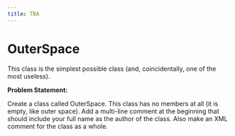 ```yaml
---
title: TBA
---
```

# OuterSpace

This class is the simplest possible class (and, coincidentally, one of the most useless). 

**Problem Statement:**

Create a class called OuterSpace. This class has no members at all (it is empty, like outer space). Add a multi-line comment at the beginning that should include your full name as the author of the class. Also make an XML comment for the class as a whole.
